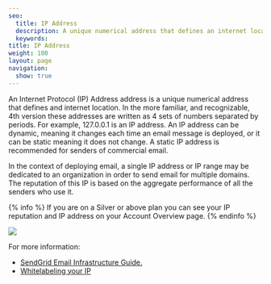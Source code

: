 ```yaml
---
seo:
  title: IP Address
  description: A unique numerical address that defines an internet location.
  keywords:
title: IP Address
weight: 100
layout: page
navigation:
  show: true
---
```


An Internet Protocol (IP) Address address is a unique numerical address that defines and internet location. In the more familiar, and recognizable, 4th version these addresses are written as 4 sets of numbers separated by periods. For example, 127.0.0.1 is an IP address. An IP address can be dynamic, meaning it changes each time an email message is deployed, or it can be static meaning it does not change. A static IP address is recommended for senders of commercial email.

In the context of deploying email, a single IP address or IP range may be dedicated to an organization in order to send email for multiple domains. The reputation of this IP is based on the aggregate performance of all the senders who use it.

{% info %}
If you are on a Silver or above plan you can see your IP reputation and IP address on your Account Overview page.
{% endinfo %}

![]({{root_url}}/images/ap_address_1.png)

For more information:

* [SendGrid Email Infrastructure Guide.](http://resources.sendgrid.com/email-infrastructure-guide/?mc=SendGrid%20Documentation)
* [Whitelabeling your IP]({{root_url}}/User_Guide/Setting_Up_Your_Server/Whitelabeling/index.html)






